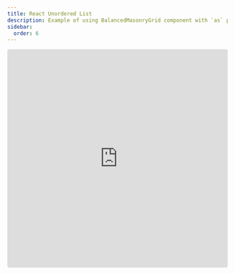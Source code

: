 ```yaml
---
title: React Unordered List
description: Example of using BalancedMasonryGrid component with `as` prop from @masonry-grid/react
sidebar:
  order: 6
---
```


<iframe
  src="https://stackblitz.com/github/TrigenSoftware/masonry-grid/tree/main/examples/react-unordered-list?embed=1&file=main.tsx&view=preview"
  style="width: 100%; height: 500px; border: 0; border-radius: 4px; overflow: hidden;"
  title="Masonry Grid - React Unordered List Example"
  allow="accelerometer; ambient-light-sensor; camera; encrypted-media; geolocation; gyroscope; hid; microphone; midi; payment; usb; vr; xr-spatial-tracking"
  sandbox="allow-forms allow-modals allow-popups allow-presentation allow-same-origin allow-scripts"
></iframe>
